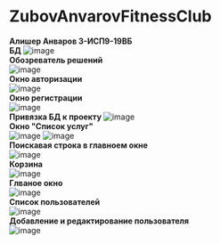 # ZubovAnvarovFitnessClub
<b> Алишер Анваров 3-ИСП9-19ВБ</b>
<br>
<b> БД </b>
![image](https://user-images.githubusercontent.com/121236043/231159015-1ad18c6b-a87a-4361-951f-ec02640361f5.png)
<br>
<b> Обозреватель решений </b>
<br>
![image](https://user-images.githubusercontent.com/121236043/221719416-00011ab9-5c86-43a4-94c6-a9bcbf1abcbb.png)
<br>
<b>Окно авторизации</b>
<br>
![image](https://user-images.githubusercontent.com/121236043/231160552-5fd31ebf-2f79-45e0-a5bb-a29f8dcbe048.png)
<br>
<b> Окно регистрации </b>
<br>
![image](https://user-images.githubusercontent.com/121236043/231160644-4f68091c-7171-4830-bac0-b9e79e213bc6.png)
<br>
<b> Привязка БД к проекту </b>
![image](https://user-images.githubusercontent.com/121236043/231159373-3afe58b7-e6c1-491f-9594-c620b2754eae.png)
<br>
<b> Окно "Список услуг" </b>
<br>
![image](https://user-images.githubusercontent.com/121236043/231159465-ec2a7e5b-9372-4b34-8bbe-89d36bc466b7.png)
![image](https://user-images.githubusercontent.com/121236043/231159508-fb8fc2cd-772f-4d36-b963-09a7c7dfd24b.png)
<br>
<b>Поискавая строка в главноем окне </b>
<br>
![image](https://user-images.githubusercontent.com/121236043/231159562-338d16e4-28e2-41e9-9081-f7362bf45360.png)
<br>
<b>Корзина</b>
<br>
![image](https://user-images.githubusercontent.com/121236043/231159614-4db68bc7-1dad-4452-907d-6350eda3e84d.png)
<br>
<b>Глваное окно</b>
<br>
![image](https://user-images.githubusercontent.com/121236043/231159880-71d6895a-d088-423e-b195-452294acf163.png)
<br>
<b>Список пользователей</b>
<br>
![image](https://user-images.githubusercontent.com/121236043/231160096-5d8a5f1f-7b3e-4ff1-b053-e73c06ed6596.png)
<br>
<b>Добавление и  редактирование пользователя</b>
<br>
![image](https://user-images.githubusercontent.com/121236043/231160275-c8492db2-f443-48e4-b07f-171a9cc59d10.png)
<br>

